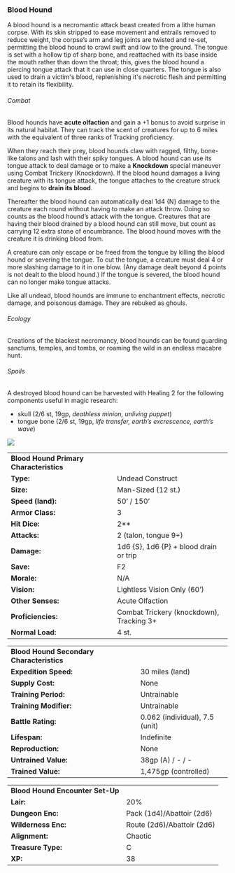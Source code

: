 ### Blood Hound

A blood hound is a necromantic attack beast created from a lithe human corpse. With its skin stripped to ease movement and entrails removed to reduce weight, the corpse’s arm and leg joints are twisted and re-set, permitting the blood hound to crawl swift and low to the ground. The tongue is set with a hollow tip of sharp bone, and reattached with its base inside the mouth rather than down the throat; this, gives the blood hound a piercing tongue attack that it can use in close quarters. The tongue is also used to drain a victim's blood, replenishing it's necrotic flesh and permitting it to retain its flexibility.

###### Combat

Blood hounds have **acute olfaction** and gain a +1 bonus to avoid surprise in its natural habitat. They can track the scent of creatures for up to 6 miles with the equivalent of three ranks of Tracking proficiency.

When they reach their prey, blood hounds claw with ragged, filthy, bone-like talons and lash with their spiky tongues. A blood hound can use its tongue attack to deal damage or to make a **Knockdown** special maneuver using Combat Trickery (Knockdown). If the blood hound damages a living creature with its tongue attack, the tongue attaches to the creature struck and begins to **drain its blood**.

Thereafter the blood hound can automatically deal 1d4 {N} damage to the creature each round without having to make an attack throw. Doing so counts as the blood hound’s attack with the tongue. Creatures that are having their blood drained by a blood hound can still move, but count as carrying 12 extra stone of encumbrance. The blood hound moves with the creature it is drinking blood from.

A creature can only escape or be freed from the tongue by killing the blood hound or severing the tongue. To cut the tongue, a creature must deal 4 or more slashing damage to it in one blow. (Any damage dealt beyond 4 points is not dealt to the blood hound.) If the tongue is severed, the blood hound can no longer make tongue attacks.

Like all undead, blood hounds are immune to enchantment effects, necrotic damage, and poisonous damage. They are rebuked as ghouls.

###### Ecology

Creations of the blackest necromancy, blood hounds can be found guarding sanctums, temples, and tombs, or roaming the wild in an endless macabre hunt.

###### Spoils

A destroyed blood hound can be harvested with Healing 2 for the following components useful in magic research:

* skull (2/6 st, 19gp, *deathless minion, unliving puppet*)
* tongue bone (2/6 st, 19gp, *life transfer, earth’s excrescence, earth’s wave*)

![](data:image/png;base64...)

|  |  |
| --- | --- |
| **Blood Hound** **Primary Characteristics** | |
| **Type:** | Undead Construct |
| **Size:** | Man-Sized (12 st.) |
| **Speed (land):** | 50’ / 150’ |
| **Armor Class:** | 3 |
| **Hit Dice:** | 2\*\* |
| **Attacks:** | 2 (talon, tongue 9+) |
| **Damage:** | 1d6 {S}, 1d6 {P} + blood drain or trip |
| **Save:** | F2 |
| **Morale:** | N/A |
| **Vision:** | Lightless Vision Only (60’) |
| **Other Senses:** | Acute Olfaction |
| **Proficiencies:** | Combat Trickery (knockdown), Tracking 3+ |
| **Normal Load:** | 4 st. |

|  |  |
| --- | --- |
| **Blood Hound** **Secondary Characteristics** | |
| **Expedition Speed:** | 30 miles (land) |
| **Supply Cost:** | None |
| **Training Period:** | Untrainable |
| **Training Modifier:** | Untrainable |
| **Battle Rating:** | 0.062 (individual), 7.5 (unit) |
| **Lifespan:** | Indefinite |
| **Reproduction:** | None |
| **Untrained Value:** | 38gp (A) / - / - |
| **Trained Value:** | 1,475gp (controlled) |

|  |  |
| --- | --- |
| **Blood Hound** **Encounter Set-Up** | |
| **Lair:** | 20% |
| **Dungeon Enc:** | Pack (1d4)/Abattoir (2d6) |
| **Wilderness Enc:** | Route (2d6)/Abattoir (2d6) |
| **Alignment:** | Chaotic |
| **Treasure Type:** | C |
| **XP:** | 38 |
